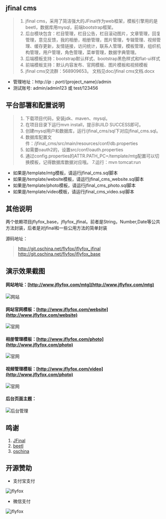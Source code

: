 jfinal cms
------------------------

> 1. jfinal cms，采用了简洁强大的JFinal作为web框架，模板引擎用的是beetl，数据库用mysql，前端bootstrap框架。 
> 2. 后台模块包含：栏目管理，栏目公告，栏目滚动图片，文章管理，回复管理，意见反馈，我的相册，相册管理，图片管理，专辑管理、视频管理、缓存更新，友情链接，访问统计，联系人管理，模板管理，组织机构管理，用户管理，角色管理，菜单管理，数据字典管理。
> 3. 后端模板支持：bootstrap默认样式、bootstrap黑色样式和flat-ui样式
> 4. 前端模板支持：默认内容发布、官网模板、图片模板和视频模板
> 5. jfinal cms交流群：568909653。 文档见doc/jfinal cms文档.docx

* 管理地址：http://${ip:port}/${project_name}/admin
* 测试账号: admin/admin123 或 test/123456

平台部署和配置说明
------------------------

> 1. 下载项目代码，安装jdk、maven、mysql。
> 2. 在项目目录下运行mvn install，提示BUILD SUCCESS即可。
> 3. 创建mysql用户和数据库，运行/jfinal_cms/sql下对应jfinal_cms.sql。
> 4. 数据库配置文件：/jfinal_cms/src/main/resources/conf/db.properties
> 5. 如需要oauth2的，设置src/conf/oauth.properties
> 6. 通过config.properties的ATTR.PATH_PC=/template/mtg配置可以切换模板，记得数据库数据对应哦。
> 7.运行：mvn tomcat:run

* 如果是/template/mtg模板，请运行jfinal_cms.sql脚本
* 如果是/template/website模板，请运行jfinal_cms_website.sql脚本
* 如果是/template/photo模板，请运行jfinal_cms_photo.sql脚本
* 如果是/template/video模板，请运行jfinal_cms_video.sql脚本

其他说明
------------------------

两个依赖项目jflyfox_base，jflyfox_jfinal。前者是String，Number,Date等公共方法封装，后者是对jfinal和一些公用方法的简单封装

源码地址：
> http://git.oschina.net/flyfox/jflyfox_jfinal 
> http://git.oschina.net/flyfox/jflyfox_base

演示效果截图
------------------------

#### 网站地址：[http://www.jflyfox.com/mtg](http://www.jflyfox.com/mtg) ####
![网站](http://static.oschina.net/uploads/img/201601/21022316_Nk5M.gif "jfinal cms")

#### 网站官网模板：[http://www.jflyfox.com/website](http://www.jflyfox.com/website) ####
![官网](http://static.oschina.net/uploads/img/201601/21022316_XkxY.gif "jfinal cms")

#### 相册管理模板：[http://www.jflyfox.com/photo](http://www.jflyfox.com/photo) ####
![官网](http://i11.tietuku.cn/2428dbfd83dee15b.gif "jfinal cms")

#### 视频管理模板：[http://www.jflyfox.com/video](http://www.jflyfox.com/photo) ####
![官网](http://i11.tietuku.cn/1ef2bd3516244ff3.gif "jfinal cms")

#### 后台页面主题： ####
![后台管理](http://i4.tietuku.cn/3fd03e19f8c4e33b.gif "jfinal cms")

鸣谢
------------------------

 1. [JFinal](http://www.oschina.net/p/jfinal)
 2. [beetl](http://ibeetl.com/community/)
 3. [oschina](http://www.oschina.net/)

开源赞助
------------------------

* 支付宝支付

![jflyfox](http://ww1.sinaimg.cn/mw690/3fc7e281jw1eqec436tzwj2074074mxr.jpg "Open source support(alipay)")

* 微信支付

![jflyfox](http://ww1.sinaimg.cn/mw690/3fc7e281jw1es3jr0k25xj20a50a5q3v.jpg "Open source support(weixin)")